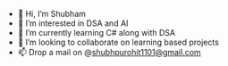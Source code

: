 - 👋 Hi, I’m Shubham
- 👀 I’m interested in DSA and AI
- 🌱 I’m currently learning C# along with DSA
- 💞️ I’m looking to collaborate on learning based projects
- 📫 Drop a mail on @shubhpurohit1101@gmail.com

<!---
shubhpurohit/shubhpurohit is a ✨ special ✨ repository because its `README.md` (this file) appears on your GitHub profile.
You can click the Preview link to take a look at your changes.
--->
